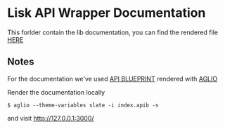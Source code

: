 # Lisk API Wrapper Documentation
This forlder contain the lib documentation, you can find the rendered file [HERE](http://andreafspeziale.github.io/liskapi "Lisk API Wrapper")

## Notes
For the documentation we've used [API BLUEPRINT](https://apiblueprint.org/ "Api Blueprint") rendered with [AGLIO](https://github.com/danielgtaylor/aglio "Api Blueprint render")

Render the documentation locally 

    $ aglio --theme-variables slate -i index.apib -s 
    
and visit http://127.0.0.1:3000/
